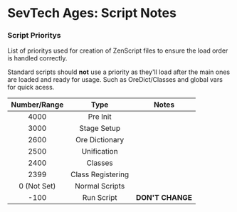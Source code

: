 # SevTech Ages: Script Notes

### Script Prioritys
List of prioritys used for creation of ZenScript files to ensure the load order is handled correctly.

Standard scripts should **not** use a priority as they'll load after the main ones are loaded and ready 
for usage. Such as OreDict/Classes and global vars for quick acess.


| Number/Range      | Type                  | Notes             |
| :---------------: | :-------------------: | :---------------: |
| 4000              | Pre Init              |
| 3000              | Stage Setup           |
| 2600              | Ore Dictionary        |
| 2500              | Unification           |
| 2400              | Classes               |
| 2399              | Class Registering     |
| 0 (Not Set)       | Normal Scripts        |
| -100              | Run Script            | **DON'T CHANGE** |
